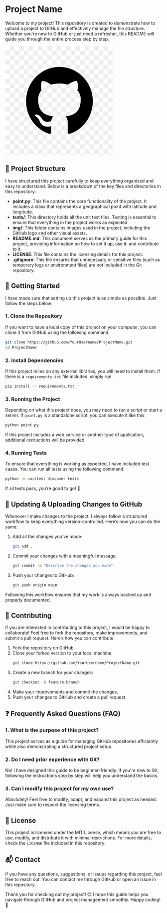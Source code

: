# Project Name

Welcome to my project! This repository is created to demonstrate how to upload a project to GitHub and effectively manage the file structure. Whether you're new to GitHub or just need a refresher, this README will guide you through the entire process step by step.

![GitHub Logo](img/png-clipart-github-computer-icons-github-logo-monochrome-thumbnail.png)

## 📂 Project Structure

I have structured this project carefully to keep everything organized and easy to understand. Below is a breakdown of the key files and directories in this repository:

- **point.py**: This file contains the core functionality of the project. It includes a class that represents a geographical point with latitude and longitude.
- **tests/**: This directory holds all the unit test files. Testing is essential to ensure that everything in the project works as expected.
- **img/**: This folder contains images used in the project, including the GitHub logo and other visual assets.
- **README.md**: This document serves as the primary guide for this project, providing information on how to set it up, use it, and contribute to it.
- **LICENSE**: This file contains the licensing details for this project.
- **.gitignore**: This file ensures that unnecessary or sensitive files (such as temporary logs or environment files) are not included in the Git repository.

## 🚀 Getting Started

I have made sure that setting up this project is as simple as possible. Just follow the steps below:

### 1. Clone the Repository
If you want to have a local copy of this project on your computer, you can clone it from GitHub using the following command:

```sh
git clone https://github.com/YourUsername/ProjectName.git
cd ProjectName
```

### 2. Install Dependencies
If this project relies on any external libraries, you will need to install them. If there is a `requirements.txt` file included, simply run:

```sh
pip install -r requirements.txt
```

### 3. Running the Project
Depending on what this project does, you may need to run a script or start a server. If `point.py` is a standalone script, you can execute it like this:

```sh
python point.py
```

If this project includes a web service or another type of application, additional instructions will be provided.

### 4. Running Tests
To ensure that everything is working as expected, I have included test cases. You can run all tests using the following command:

```sh
python -m unittest discover tests
```

If all tests pass, you’re good to go! 🎉

## 🔄 Updating & Uploading Changes to GitHub

Whenever I make changes to the project, I always follow a structured workflow to keep everything version-controlled. Here’s how you can do the same:

1. Add all the changes you’ve made:
   ```sh
   git add .
   ```
2. Commit your changes with a meaningful message:
   ```sh
   git commit -m "Describe the changes you made"
   ```
3. Push your changes to GitHub:
   ```sh
   git push origin main
   ```

Following this workflow ensures that my work is always backed up and properly documented.

## 🤝 Contributing

If you are interested in contributing to this project, I would be happy to collaborate! Feel free to fork the repository, make improvements, and submit a pull request. Here’s how you can contribute:

1. Fork the repository on GitHub.
2. Clone your forked version to your local machine:
   ```sh
   git clone https://github.com/YourUsername/ProjectName.git
   ```
3. Create a new branch for your changes:
   ```sh
   git checkout -b feature-branch
   ```
4. Make your improvements and commit the changes.
5. Push your changes to GitHub and create a pull request.

## ❓ Frequently Asked Questions (FAQ)

### 1. What is the purpose of this project?
This project serves as a guide for managing GitHub repositories efficiently while also demonstrating a structured project setup.

### 2. Do I need prior experience with Git?
No! I have designed this guide to be beginner-friendly. If you're new to Git, following the instructions step by step will help you understand the basics.

### 3. Can I modify this project for my own use?
Absolutely! Feel free to modify, adapt, and expand this project as needed. Just make sure to respect the licensing terms.

## 📜 License

This project is licensed under the MIT License, which means you are free to use, modify, and distribute it with minimal restrictions. For more details, check the `LICENSE` file included in this repository.

## 📬 Contact

If you have any questions, suggestions, or issues regarding this project, feel free to reach out. You can contact me through GitHub or open an issue in this repository.

Thank you for checking out my project! 😊 I hope this guide helps you navigate through GitHub and project management smoothly. Happy coding! 🚀

